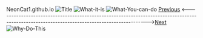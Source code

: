 NeonCat1.github.io
![Title](https://github.com/user-attachments/assets/8d694465-3481-4a23-93d8-dfde47700cac)
![What-it-is](https://github.com/user-attachments/assets/e5bd1716-c966-4e28-970d-c4d3ab610a7e)
                  ![What-You-can-do](https://github.com/user-attachments/assets/34987082-0b45-4920-a341-9d13c4b00670)
[Previous](NeonCat.github.io) <------------------------------------------------------------------------------------------------------------------------------------------->[Next](NeonCat.github.io/a)
![Why-Do-This](https://github.com/user-attachments/assets/256480e5-4a46-493c-b060-ef33f14fe7aa)
